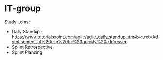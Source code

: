 # IT-group


Study Items:

 - Daily Standup - https://www.tutorialspoint.com/agile/agile_daily_standup.htm#:~:text=Advertisements,it%20can%20be%20quickly%20addressed.
 - Sprint Retrospective
 - Sprint Planning
